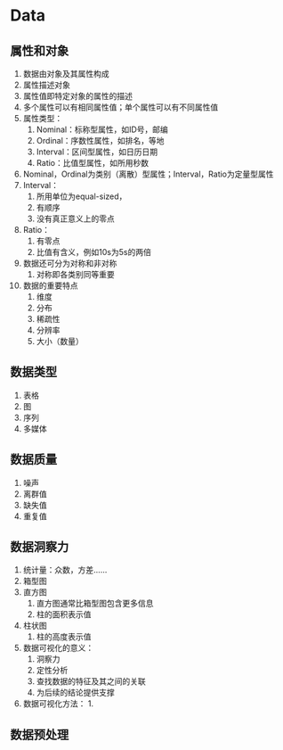 # Data

## 属性和对象

1. 数据由对象及其属性构成
2. 属性描述对象
3. 属性值即特定对象的属性的描述
4. 多个属性可以有相同属性值；单个属性可以有不同属性值
5. 属性类型：
   1. Nominal：标称型属性，如ID号，邮编
   2. Ordinal：序数性属性，如排名，等地
   3. Interval：区间型属性，如日历日期
   4. Ratio：比值型属性，如所用秒数
6. Nominal，Ordinal为类别（离散）型属性；Interval，Ratio为定量型属性
7. Interval：
   1. 所用单位为equal-sized，
   2. 有顺序
   3. 没有真正意义上的零点
8. Ratio：
   1. 有零点
   2. 比值有含义，例如10s为5s的两倍
9. 数据还可分为对称和非对称
   1. 对称即各类别同等重要
10. 数据的重要特点
    1. 维度
    2. 分布
    3. 稀疏性
    4. 分辨率
    5. 大小（数量）  

## 数据类型

1. 表格
2. 图
3. 序列
4. 多媒体

## 数据质量

1. 噪声
2. 离群值
3. 缺失值
4. 重复值

## 数据洞察力

1. 统计量：众数，方差……
2. 箱型图
3. 直方图
   1. 直方图通常比箱型图包含更多信息
   2. 柱的面积表示值
4. 柱状图
   1. 柱的高度表示值
5. 数据可视化的意义：
   1. 洞察力
   2. 定性分析
   3. 查找数据的特征及其之间的关联
   4. 为后续的结论提供支撑
6. 数据可视化方法：
   1. 

## 数据预处理

